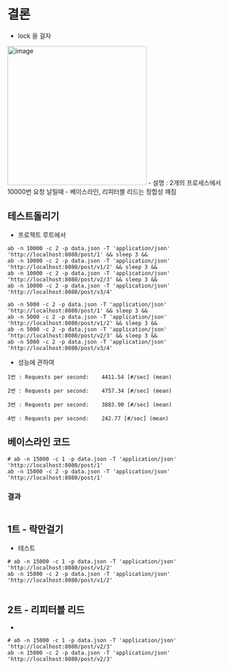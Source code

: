 # 결론
- lock 을 걸자
<img width="312" alt="image" src="https://user-images.githubusercontent.com/31065684/221095686-81a8709c-62ce-4a9a-8598-8f57217f2e8a.png">
- 설명 : 2개의 프로세스에서 10000번 요청 날릴때
  - 베이스라인, 리피터블 리드는 정합성 꺠짐

## 테스트돌리기

- 프로젝트 루트에서 

```shell
ab -n 10000 -c 2 -p data.json -T 'application/json' 'http://localhost:8080/post/1' && sleep 3 &&
ab -n 10000 -c 2 -p data.json -T 'application/json' 'http://localhost:8080/post/v1/2' && sleep 3 &&
ab -n 10000 -c 2 -p data.json -T 'application/json' 'http://localhost:8080/post/v2/3' && sleep 3 &&
ab -n 10000 -c 2 -p data.json -T 'application/json' 'http://localhost:8080/post/v3/4'
```


```shell
ab -n 5000 -c 2 -p data.json -T 'application/json' 'http://localhost:8080/post/1' && sleep 3 &&
ab -n 5000 -c 2 -p data.json -T 'application/json' 'http://localhost:8080/post/v1/2' && sleep 3 &&
ab -n 5000 -c 2 -p data.json -T 'application/json' 'http://localhost:8080/post/v2/3' && sleep 3 &&
ab -n 5000 -c 2 -p data.json -T 'application/json' 'http://localhost:8080/post/v3/4'
```
- 성능에 관하여
```
1번 : Requests per second:    4411.54 [#/sec] (mean)

2번 : Requests per second:    4757.34 [#/sec] (mean)

3번 : Requests per second:    3883.90 [#/sec] (mean)

4번 : Requests per second:    242.77 [#/sec] (mean)

```


## 베이스라인 코드 
```shell
# ab -n 15000 -c 1 -p data.json -T 'application/json' 'http://localhost:8080/post/1'
ab -n 15000 -c 2 -p data.json -T 'application/json' 'http://localhost:8080/post/1'
```

### 결과
```
```



## 1트 - 락만걸기

- 테스트
```shell
# ab -n 15000 -c 1 -p data.json -T 'application/json' 'http://localhost:8080/post/v1/2'
ab -n 15000 -c 2 -p data.json -T 'application/json' 'http://localhost:8080/post/v1/2'
```

```

```



## 2트 - 리피터블 리드

- 
```shell
# ab -n 15000 -c 1 -p data.json -T 'application/json' 'http://localhost:8080/post/v2/3'
ab -n 15000 -c 2 -p data.json -T 'application/json' 'http://localhost:8080/post/v2/3'
```

```
```


